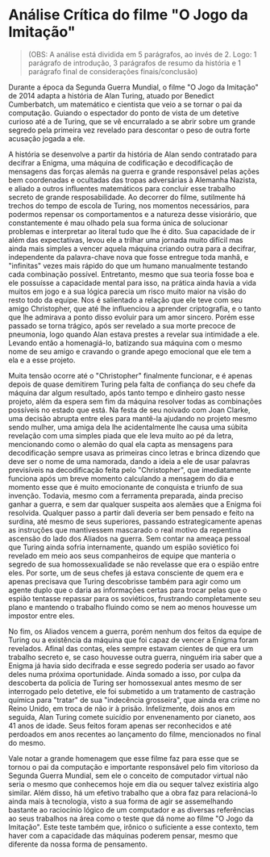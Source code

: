 # Análise Crítica do filme "O Jogo da Imitação"

> (OBS: A análise está dividida em 5 parágrafos, ao invés de 2. Logo: 1 parágrafo de introdução, 3 parágrafos de resumo da história e 1 parágrafo final de considerações finais/conclusão)

Durante a época da Segunda Guerra Mundial, o filme "O Jogo da Imitação" de 2014 adapta a história de Alan Turing, atuado por Benedict Cumberbatch, um matemático e cientista que veio a se tornar o pai da computação. Guiando o espectador do ponto de vista de um detetive curioso até a de Turing, que se vê encurralado a se abrir sobre um grande segredo pela primeira vez revelado para descontar o peso de outra forte acusação jogada a ele.

A história se desenvolve a partir da história de Alan sendo contratado para decifrar a Enigma, uma máquina de codificação e decodificação de mensagens das forças alemãs na guerra e grande responsável pelas ações bem coordenadas e ocultadas das tropas adversárias à Alemanha Nazista, e aliado a outros influentes matemáticos para concluir esse trabalho secreto de grande resposabilidade. Ao decorrer do filme, sutilmente há trechos do tempo de escola de Turing, nos momentos necessários, para podermos repensar os comportamentos e a natureza desse visiorário, que constantemente é mau olhado pela sua forma única de solucionar problemas e interpretar ao literal tudo que lhe é dito. Sua capacidade de ir além das expectativas, levou ele a trilhar uma jornada muito difícil mas ainda mais simples a vencer aquela máquina criando outra para a decifrar, independente da palavra-chave nova que fosse entregue toda manhã, e "infinitas" vezes mais rápido do que um humano manualmente testando cada combinação possível. Entretanto, mesmo que sua teoria fosse boa e ele possuísse a capacidade mental para isso, na prática ainda havia a vida muitos em jogo e a sua lógica parecia um risco muito maior na visão do resto todo da equipe. Nos é salientado a relação que ele teve com seu amigo Christopher, que até lhe influenciou a aprender criptografia, e o tanto que lhe admirava a ponto disso evoluir para um amor sincero. Porém esse passado se torna trágico, após ser revelado a sua morte precoce de pneumonia, logo quando Alan estava prestes a revelar sua intimidade a ele. Levando então a homenagiá-lo, batizando sua máquina com o mesmo nome de seu amigo e cravando o grande apego emocional que ele tem a ela e a esse projeto. 

Muita tensão ocorre até o "Christopher" finalmente funcionar, e é apenas depois de quase demitirem Turing pela falta de confiança do seu chefe da máquina dar algum resultado, após tanto tempo e dinheiro gasto nesse projeto, além da espera sem fim da máquina resolver todas as combinações possíveis no estado que está. Na festa de seu noivado com Joan Clarke, uma decisão abrupta entre eles para mantê-la ajudando no projeto mesmo sendo mulher, uma amiga dela lhe acidentalmente lhe causa uma súbita revelação com uma simples piada que ele leva muito ao pé da letra, mencionando como o alemão do qual ela capta as mensagens para decodificação sempre usava as primeiras cinco letras e brinca dizendo que deve ser o nome de uma namorada, dando a ideia a ele de usar palavras previsíveis na decodificação feita pelo "Christopher", que imediatamente funciona após um breve momento calculando a mensagem do dia e momento esse que é muito emocionante de conquista e triunfo de sua invenção. Todavia, mesmo com a ferramenta preparada, ainda preciso ganhar a guerra, e sem dar qualquer suspeita aos alemães que a Enigma foi resolvida. Qualquer passo a partir dali deveria ser bem pensado e feito na surdina, até mesmo de seus superiores, passando estrategicamente apenas as instruções que mantivessem mascarado o real motivo da repentina ascensão do lado dos Aliados na guerra. Sem contar na ameaça pessoal que Turing ainda sofria internamente, quando um espião soviético foi revelado em meio aos seus companheiros de equipe que manteria o segredo de sua homossexualidade se não revelasse que era o espião entre eles. Por sorte, um de seus chefes já estava consciente de quem era e apenas precisava que Turing descobrisse também para agir como um agente duplo que o daria as informações certas para trocar pelas que o espião tentasse repassar para os soviéticos, frustrando completamente seu plano e mantendo o trabalho fluindo como se nem ao menos houvesse um impostor entre eles.

No fim, os Aliados vencem a guerra, porém nenhum dos feitos da equipe de Turing ou a existência da máquina que foi capaz de vencer a Enigma foram revelados. Afinal das contas, eles sempre estavam cientes de que era um trabalho secreto e, se caso houvesse outra guerra, ninguém iria saber que a Enigma já havia sido decifrada e esse segredo poderia ser usado ao favor deles numa próxima oportunidade. Ainda somado a isso, por culpa da descoberta da policia de Turing ser homossexual antes mesmo de ser interrogado pelo detetive, ele foi submetido a um tratamento de castração química para "tratar" de sua "indecência grosseira", que ainda era crime no Reino Unido, em troca de não ir à prisão. Infelizmente, dois anos em seguida, Alan Turing comete suicídio por envenenamento por cianeto, aos 41 anos de idade. Seus feitos foram apenas ser reconhecidos e até perdoados em anos recentes ao lançamento do filme, mencionados no final do mesmo.

Vale notar a grande homenagem que esse filme faz para esse que se tornou o pai da computação e importante responsável pelo fim vitorioso da Segunda Guerra Mundial, sem ele o conceito de computador virtual não seria o mesmo que conhecemos hoje em dia ou sequer talvez existiria algo similar. Além disso, há um efetivo trabalho que a obra faz para relacioná-lo ainda mais à tecnologia, visto a sua forma de agir se assemelhando bastante ao raciocínio lógico de um computador e as diversas referências ao seus trabalhos na área como o teste que dá nome ao filme "O Jogo da Imitação". Este teste também que, irônico o suficiente a esse contexto, tem haver com a capacidade das máquinas poderem pensar, mesmo que diferente da nossa forma de pensamento.